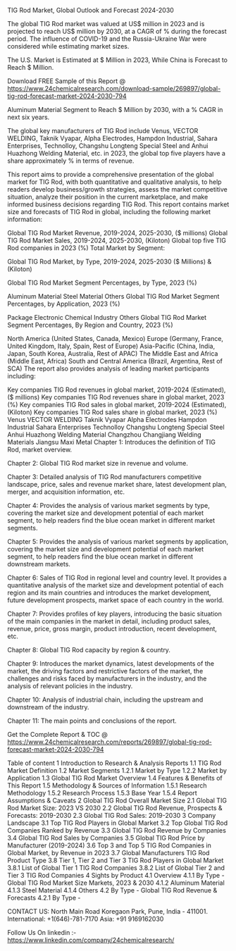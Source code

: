 TIG Rod Market, Global Outlook and Forecast 2024-2030

The global TIG Rod market was valued at US$ million in 2023 and is projected to reach US$ million by 2030, at a CAGR of % during the forecast period. The influence of COVID-19 and the Russia-Ukraine War were considered while estimating market sizes.

The U.S. Market is Estimated at $ Million in 2023, While China is Forecast to Reach $ Million.

Download FREE Sample of this Report @ https://www.24chemicalresearch.com/download-sample/269897/global-tig-rod-forecast-market-2024-2030-794

Aluminum Material Segment to Reach $ Million by 2030, with a % CAGR in next six years.

The global key manufacturers of TIG Rod include Venus, VECTOR WELDING, Taknik Vyapar, Alpha Electrodes, Hampdon Industrial, Sahara Enterprises, Technolloy, Changshu Longteng Special Steel and Anhui Huazhong Welding Material, etc. in 2023, the global top five players have a share approximately % in terms of revenue.

This report aims to provide a comprehensive presentation of the global market for TIG Rod, with both quantitative and qualitative analysis, to help readers develop business/growth strategies, assess the market competitive situation, analyze their position in the current marketplace, and make informed business decisions regarding TIG Rod. This report contains market size and forecasts of TIG Rod in global, including the following market information:

Global TIG Rod Market Revenue, 2019-2024, 2025-2030, ($ millions)
Global TIG Rod Market Sales, 2019-2024, 2025-2030, (Kiloton)
Global top five TIG Rod companies in 2023 (%)
Total Market by Segment:

Global TIG Rod Market, by Type, 2019-2024, 2025-2030 ($ Millions) & (Kiloton)

Global TIG Rod Market Segment Percentages, by Type, 2023 (%)

Aluminum Material
Steel Material
Others
Global TIG Rod Market Segment Percentages, by Application, 2023 (%)

Package
Electronic
Chemical Industry
Others
Global TIG Rod Market Segment Percentages, By Region and Country, 2023 (%)

North America (United States, Canada, Mexico)
Europe (Germany, France, United Kingdom, Italy, Spain, Rest of Europe)
Asia-Pacific (China, India, Japan, South Korea, Australia, Rest of APAC)
The Middle East and Africa (Middle East, Africa)
South and Central America (Brazil, Argentina, Rest of SCA)
The report also provides analysis of leading market participants including:

Key companies TIG Rod revenues in global market, 2019-2024 (Estimated), ($ millions)
Key companies TIG Rod revenues share in global market, 2023 (%)
Key companies TIG Rod sales in global market, 2019-2024 (Estimated), (Kiloton)
Key companies TIG Rod sales share in global market, 2023 (%)
Venus
VECTOR WELDING
Taknik Vyapar
Alpha Electrodes
Hampdon Industrial
Sahara Enterprises
Technolloy
Changshu Longteng Special Steel
Anhui Huazhong Welding Material
Changzhou Changjiang Welding Materials
Jiangsu Maxi Metal
Chapter 1: Introduces the definition of TIG Rod, market overview.

Chapter 2: Global TIG Rod market size in revenue and volume.

Chapter 3: Detailed analysis of TIG Rod manufacturers competitive landscape, price, sales and revenue market share, latest development plan, merger, and acquisition information, etc.

Chapter 4: Provides the analysis of various market segments by type, covering the market size and development potential of each market segment, to help readers find the blue ocean market in different market segments.

Chapter 5: Provides the analysis of various market segments by application, covering the market size and development potential of each market segment, to help readers find the blue ocean market in different downstream markets.

Chapter 6: Sales of TIG Rod in regional level and country level. It provides a quantitative analysis of the market size and development potential of each region and its main countries and introduces the market development, future development prospects, market space of each country in the world.

Chapter 7: Provides profiles of key players, introducing the basic situation of the main companies in the market in detail, including product sales, revenue, price, gross margin, product introduction, recent development, etc.

Chapter 8: Global TIG Rod capacity by region & country.

Chapter 9: Introduces the market dynamics, latest developments of the market, the driving factors and restrictive factors of the market, the challenges and risks faced by manufacturers in the industry, and the analysis of relevant policies in the industry.

Chapter 10: Analysis of industrial chain, including the upstream and downstream of the industry.

Chapter 11: The main points and conclusions of the report.

Get the Complete Report & TOC @ https://www.24chemicalresearch.com/reports/269897/global-tig-rod-forecast-market-2024-2030-794

Table of content
1 Introduction to Research & Analysis Reports
1.1 TIG Rod Market Definition
1.2 Market Segments
1.2.1 Market by Type
1.2.2 Market by Application
1.3 Global TIG Rod Market Overview
1.4 Features & Benefits of This Report
1.5 Methodology & Sources of Information
1.5.1 Research Methodology
1.5.2 Research Process
1.5.3 Base Year
1.5.4 Report Assumptions & Caveats
2 Global TIG Rod Overall Market Size
2.1 Global TIG Rod Market Size: 2023 VS 2030
2.2 Global TIG Rod Revenue, Prospects & Forecasts: 2019-2030
2.3 Global TIG Rod Sales: 2019-2030
3 Company Landscape
3.1 Top TIG Rod Players in Global Market
3.2 Top Global TIG Rod Companies Ranked by Revenue
3.3 Global TIG Rod Revenue by Companies
3.4 Global TIG Rod Sales by Companies
3.5 Global TIG Rod Price by Manufacturer (2019-2024)
3.6 Top 3 and Top 5 TIG Rod Companies in Global Market, by Revenue in 2023
3.7 Global Manufacturers TIG Rod Product Type
3.8 Tier 1, Tier 2 and Tier 3 TIG Rod Players in Global Market
3.8.1 List of Global Tier 1 TIG Rod Companies
3.8.2 List of Global Tier 2 and Tier 3 TIG Rod Companies
4 Sights by Product
4.1 Overview
4.1.1 By Type - Global TIG Rod Market Size Markets, 2023 & 2030
4.1.2 Aluminum Material
4.1.3 Steel Material
4.1.4 Others
4.2 By Type - Global TIG Rod Revenue & Forecasts
4.2.1 By Type -

CONTACT US:
North Main Road Koregaon Park, Pune, India - 411001.
International: +1(646)-781-7170
Asia: +91 9169162030

Follow Us On linkedin :- https://www.linkedin.com/company/24chemicalresearch/
